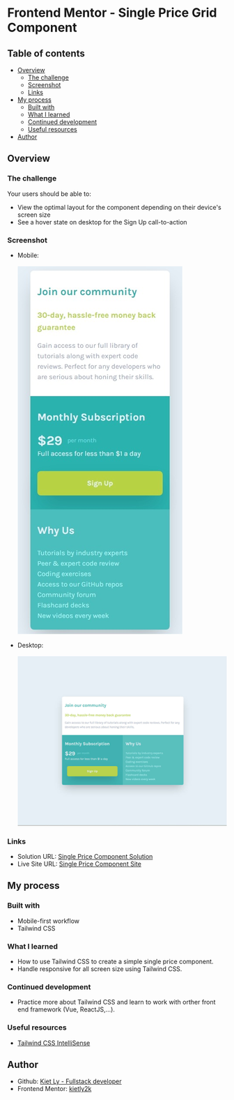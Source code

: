 # Frontend Mentor - Single Price Grid Component

## Table of contents

- [Overview](#overview)
  - [The challenge](#the-challenge)
  - [Screenshot](#screenshot)
  - [Links](#links)
- [My process](#my-process)
  - [Built with](#built-with)
  - [What I learned](#what-i-learned)
  - [Continued development](#continued-development)
  - [Useful resources](#useful-resources)
- [Author](#author)

## Overview

### The challenge

Your users should be able to:

- View the optimal layout for the component depending on their device's screen size
- See a hover state on desktop for the Sign Up call-to-action

### Screenshot

- Mobile:\
\
![](./images/screenshot-mobile.jpeg)

- Desktop:\
\
![](./images/screenshot-desktop.jpeg)

### Links

- Solution URL: [Single Price Component Solution](https://github.com/kietly2k/practiceprojects/tree/singleprice/newsletter)
- Live Site URL: [Single Price Component Site](https://kietly2k.github.io/practiceprojects/singleprice/index.html)

## My process

### Built with

- Mobile-first workflow
- Tailwind CSS

### What I learned

- How to use Tailwind CSS to create a simple single price component.
- Handle responsive for all screen size using Tailwind CSS.

### Continued development

- Practice more about Tailwind CSS and learn to work with orther front end framework (Vue, ReactJS,...).

### Useful resources

- [Tailwind CSS IntelliSense](https://marketplace.visualstudio.com/items?itemName=bradlc.vscode-tailwindcss)

## Author

- Github: [Kiet Ly - Fullstack developer](https://github.com/kietly2k)
- Frontend Mentor: [kietly2k](https://www.frontendmentor.io/profile/kietly2k)